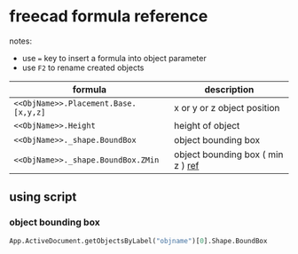 # freecad formula reference

notes:
- use `=` key to insert a formula into object parameter
- use `F2` to rename created objects

| formula | description |
|---|---|
| `<<ObjName>>.Placement.Base.[x,y,z]` | x or y or z object position |
| `<<ObjName>>.Height` | height of object |
| `<<ObjName>>._shape.BoundBox` | object bounding box |
| `<<ObjName>>._shape.BoundBox.ZMin` | object bounding box ( min z ) [ref](https://wiki.freecadweb.org/Base_API) |

## using script

### object bounding box

```py
App.ActiveDocument.getObjectsByLabel("objname")[0].Shape.BoundBox
```

